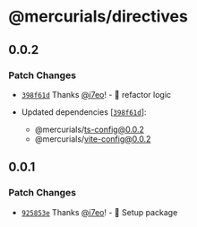# @mercurials/directives

## 0.0.2

### Patch Changes

- [`398f61d`](https://github.com/casta-fe/mercurials/commit/398f61d67345c52852589d5cf61c865c5b8a3163) Thanks [@i7eo](https://github.com/i7eo)! - 🚀 refactor logic

- Updated dependencies [[`398f61d`](https://github.com/casta-fe/mercurials/commit/398f61d67345c52852589d5cf61c865c5b8a3163)]:
  - @mercurials/ts-config@0.0.2
  - @mercurials/vite-config@0.0.2

## 0.0.1

### Patch Changes

- [`925853e`](https://github.com/casta-fe/mercurials/commit/925853ec247b9cceb3b9b799f999e28f3291d560) Thanks [@i7eo](https://github.com/i7eo)! - 🎉 Setup package
